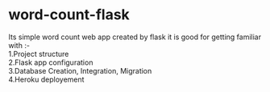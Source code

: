 # word-count-flask

Its simple word count web app created by flask it is good for getting familiar with :- 
<br>  1.Project structure 
<br>  2.Flask app configuration
<br>  3.Database Creation, Integration, Migration 
<br>  4.Heroku deployement
